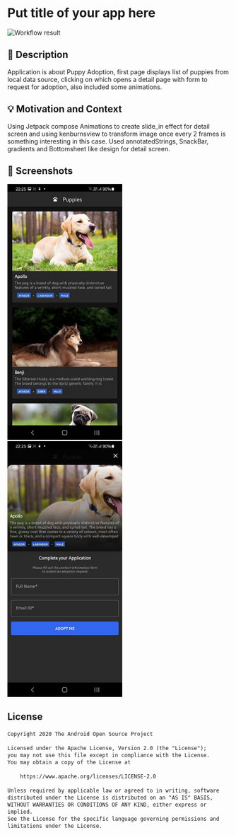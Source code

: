 # Put title of your app here

<!--- Replace <OWNER> with your Github Username and <REPOSITORY> with the name of your repository. -->
<!--- You can find both of these in the url bar when you open your repository in github. -->
![Workflow result](https://github.com/rajandev17/Puppy/workflows/Check/badge.svg)


## :scroll: Description
Application is about Puppy Adoption, first page displays list of puppies from local data source,
clicking on which opens a detail page with form to request for adoption, also included some animations.


## :bulb: Motivation and Context
Using Jetpack compose Animations to create slide_in effect for detail screen and
using kenburnsview to transform image once every 2 frames is something interesting in this case.
Used annotatedStrings, SnackBar, gradients and Bottomsheet like design for detail screen.


## :camera_flash: Screenshots
<!-- You can add more screenshots here if you like -->
<img src="/results/screenshot_1.png" width="260">&emsp;<img src="/results/screenshot_2.png" width="260">

## License
```
Copyright 2020 The Android Open Source Project

Licensed under the Apache License, Version 2.0 (the "License");
you may not use this file except in compliance with the License.
You may obtain a copy of the License at

    https://www.apache.org/licenses/LICENSE-2.0

Unless required by applicable law or agreed to in writing, software
distributed under the License is distributed on an "AS IS" BASIS,
WITHOUT WARRANTIES OR CONDITIONS OF ANY KIND, either express or implied.
See the License for the specific language governing permissions and
limitations under the License.
```
